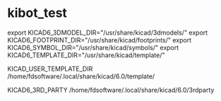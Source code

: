 # kibot_test


export KICAD6_3DMODEL_DIR="/usr/share/kicad/3dmodels/"
export KICAD6_FOOTPRINT_DIR="/usr/share/kicad/footprints/"
export KICAD6_SYMBOL_DIR="/usr/share/kicad/symbols/"
export KICAD6_TEMPLATE_DIR="/usr/share/kicad/template/"


KICAD_USER_TEMPLATE_DIR	/home/fdsoftware/.local/share/kicad/6.0/template/	

KICAD6_3RD_PARTY	/home/fdsoftware/.local/share/kicad/6.0/3rdparty	